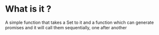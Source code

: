 # What is it ?
A simple function that takes a Set to it and a function which can generate promises and it will call them sequentially, one after another